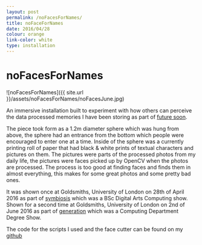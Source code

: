 ```yaml
---
layout: post
permalink: /noFacesForNames/
title: noFaceForNames
date: 2016/04/28
colour: orange
link-color: white
type: installation
---
```


# noFacesForNames

![noFacesForNames]({{ site.url }}/assets/noFacesForNames/noFacesJune.jpg)

An immersive installation built to experiment with how others can perceive the data processed memories I have been storing as part of [future soon](/future-soon/).

The piece took form as a 1.2m diameter sphere which was hung from above, the sphere had an entrance from the bottom which people were encouraged to enter one at a time. Inside of the sphere was a currently printing roll of paper that had black & white prints of textual characters and pictures on them. The pictures were parts of the processed photos from my daily life, the pictures were faces picked up by OpenCV when the photos are processed. The process is too good at finding faces and finds them in almost everything, this makes for some great photos and some pretty bad ones.

It was shown once at Goldsmiths, University of London on 28th of April 2016 as part of [symbiosis](http://symbiosis.me/) which was a BSc Digital Arts Computing show.
Shown for a second time at Goldsmiths, University of London on 2nd of June 2016 as part of [generation](https://goldgeneration2016.org/) which was a Computing Department Degree Show.

The code for the scripts I used and the face cutter can be found on my [github](https://github.com/ixt/NoFacesForNames)
